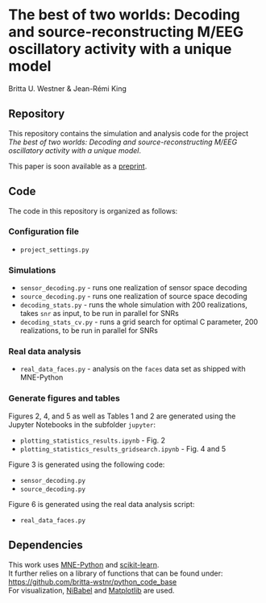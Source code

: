 # The best of two worlds: Decoding and source-reconstructing M/EEG oscillatory activity with a unique model

Britta U. Westner & Jean-Rémi King


## Repository
This repository contains the simulation and analysis code for the project _The best of two worlds: Decoding and source-reconstructing M/EEG oscillatory activity with a unique model_.

This paper is soon available as a [preprint](https://doi.org/10.1101/2023.03.24.534080).

## Code

The code in this repository is organized as follows:

### Configuration file
* `project_settings.py`

### Simulations
* `sensor_decoding.py`  - runs one realization of sensor space decoding
* `source_decoding.py`  - runs one realization of source space decoding
* `decoding_stats.py`  - runs the whole simulation with 200 realizations, takes `snr` as input, to be run in parallel for SNRs
* `decoding_stats_cv.py` - runs a grid search for optimal C parameter, 200 realizations, to be run in parallel for SNRs

### Real data analysis
* `real_data_faces.py` - analysis on the `faces` data set as shipped with MNE-Python

### Generate figures and tables
Figures 2, 4, and 5 as well as Tables 1 and 2 are generated using the Jupyter Notebooks in the subfolder `jupyter`:
* `plotting_statistics_results.ipynb`  - Fig. 2
* `plotting_statistics_results_gridsearch.ipynb` - Fig. 4 and 5

Figure 3 is generated using the following code:
* `sensor_decoding.py`
* `source_decoding.py` 

Figure 6 is generated using the real data analysis script:
* `real_data_faces.py`

## Dependencies
This work uses [MNE-Python](https://mne.tools/stable/index.html) and [scikit-learn](https://scikit-learn.org/stable).  
It further relies on a library of functions that can be found under: https://github.com/britta-wstnr/python_code_base  
For visualization, [NiBabel](https://nipy.org/nibabel/gettingstarted.html) and [Matplotlib](https://matplotlib.org/) are used.
